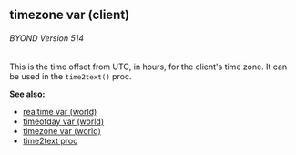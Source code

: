 ## timezone var (client) 
###### BYOND Version 514


This is the time offset from UTC, in hours, for the client\'s
time zone. It can be used in the `time2text()` proc.

**See also:**
+   [realtime var (world)](/ref/world/var/realtime.md) 
+   [timeofday var (world)](/ref/world/var/timeofday.md) 
+   [timezone var (world)](/ref/world/var/timezone.md) 
+   [time2text proc](/ref/proc/time2text.md) 